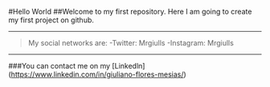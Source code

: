 #Hello World
##Welcome to my first repository.
Here I am going to create my first project on github.
___

>My social networks are:
-Twitter: Mrgiulls
-Instagram: Mrgiulls
___
###You can contact me on my [Linkedln]
(https://www.linkedin.com/in/giuliano-flores-mesias/)